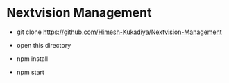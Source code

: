 # Nextvision Management

- git clone https://github.com/Himesh-Kukadiya/Nextvision-Management

- open this directory

- npm install

- npm start
